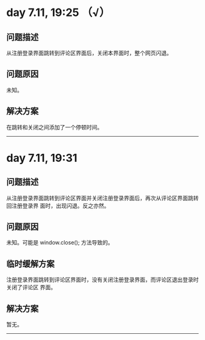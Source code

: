 # day 7.11, 19:25  （√）

## 问题描述
从注册登录界面跳转到评论区界面后，关闭本界面时，整个网页闪退。

## 问题原因
未知。

## 解决方案
在跳转和关闭之间添加了一个停顿时间。

*****************************************************************************************
# day 7.11, 19:31  

## 问题描述
从注册登录界面跳转到评论区界面并关闭注册登录界面后，再次从评论区界面跳转回注册登录界
面时，出现闪退。反之亦然。


## 问题原因
未知。可能是 window.close(); 方法导致的。

## 临时缓解方案
注册登录界面跳转到评论区界面时，没有关闭注册登录界面，而评论区退出登录时关闭了评论区
界面。

## 解决方案
暂无。

*****************************************************************************************